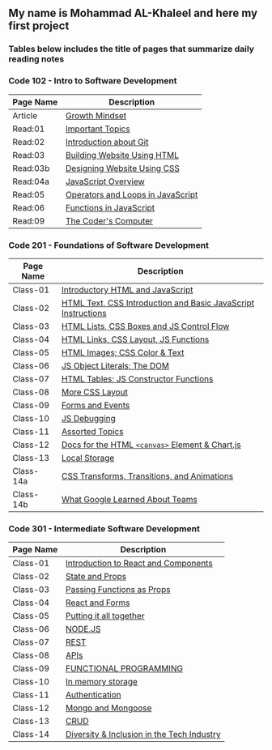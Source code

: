 ## **My name is Mohammad AL-Khaleel and here my first project**

### **Tables below includes the title of pages that summarize daily reading notes**
       
       
### **Code 102 - Intro to Software Development**

| **Page Name** | **Description** |
| -----------   | --------------- |
| Article       |[Growth Mindset](https://malkhaleel88.github.io/reading-notes/Article)                   |
| Read:01       |[Important Topics](https://malkhaleel88.github.io/reading-notes/Read:01)                 |
| Read:02       |[Introduction about Git](https://malkhaleel88.github.io/reading-notes/Read:02)           |
| Read:03       |[Building Website Using HTML](https://malkhaleel88.github.io/reading-notes/Read:03)      |
| Read:03b      |[Designing Website Using CSS](https://malkhaleel88.github.io/reading-notes/Read:03b)     |
| Read:04a      |[JavaScript Overview](https://malkhaleel88.github.io/reading-notes/Read:04a)             |
| Read:05       |[Operators and Loops in JavaScript](https://malkhaleel88.github.io/reading-notes/Read:05)|
| Read:06       |[Functions in JavaScript](https://malkhaleel88.github.io/reading-notes/Read:06)          |
| Read:09       |[The Coder's Computer](https://malkhaleel88.github.io/reading-notes/Read:09)             |




### **Code 201 - Foundations of Software Development**

| **Page Name**   | **Description** |
| -----------     | --------------- |
| Class-01        |[Introductory HTML and JavaScript](https://malkhaleel88.github.io/reading-notes/Class-01)|
| Class-02        |[HTML Text, CSS Introduction and Basic JavaScript Instructions](https://malkhaleel88.github.io/reading-notes/Class-02)|
| Class-03        |[HTML Lists, CSS Boxes and JS Control Flow](https://malkhaleel88.github.io/reading-notes/Class-03)|
| Class-04        |[HTML Links, CSS Layout, JS Functions](https://malkhaleel88.github.io/reading-notes/Class-04)|
| Class-05        |[HTML Images; CSS Color & Text](https://malkhaleel88.github.io/reading-notes/Class-05)|
| Class-06        |[JS Object Literals; The DOM](https://malkhaleel88.github.io/reading-notes/Class-06)|
| Class-07        |[HTML Tables; JS Constructor Functions](https://malkhaleel88.github.io/reading-notes/Class-07)|
| Class-08        |[More CSS Layout](https://malkhaleel88.github.io/reading-notes/Class-08)|
| Class-09        |[Forms and Events](https://malkhaleel88.github.io/reading-notes/Class-09)|
| Class-10        |[JS Debugging](https://malkhaleel88.github.io/reading-notes/Class-10)|
| Class-11        |[Assorted Topics](https://malkhaleel88.github.io/reading-notes/Class-11)|
| Class-12        |[Docs for the HTML `<canvas>` Element & Chart.js](https://malkhaleel88.github.io/reading-notes/Class-12)|
| Class-13        |[Local Storage](https://malkhaleel88.github.io/reading-notes/Class-13)|
| Class-14a       |[CSS Transforms, Transitions, and Animations](https://malkhaleel88.github.io/reading-notes/Class-14a)|
| Class-14b       |[What Google Learned About Teams](https://malkhaleel88.github.io/reading-notes/Class-14b)|




### **Code 301 - Intermediate Software Development**

| **Page Name**   | **Description** |
| -----------     | --------------- |
| Class-01        |[Introduction to React and Components](https://malkhaleel88.github.io/reading-notes/Reading-01)|
| Class-02        |[State and Props](https://malkhaleel88.github.io/reading-notes/Reading-02)|
| Class-03        |[Passing Functions as Props](https://malkhaleel88.github.io/reading-notes/Reading-03)|
| Class-04        |[React and Forms](https://malkhaleel88.github.io/reading-notes/Reading-04)|
| Class-05        |[Putting it all together](https://malkhaleel88.github.io/reading-notes/Reading-05)|
| Class-06        |[NODE.JS](https://malkhaleel88.github.io/reading-notes/Reading-06)|
| Class-07        |[REST](https://malkhaleel88.github.io/reading-notes/Reading-07)|
| Class-08        |[APIs](https://malkhaleel88.github.io/reading-notes/Reading-08)|
| Class-09        |[FUNCTIONAL PROGRAMMING](https://malkhaleel88.github.io/reading-notes/Reading-09)|
| Class-10        |[In memory storage](https://malkhaleel88.github.io/reading-notes/Reading-10)|
| Class-11        |[Authentication](https://malkhaleel88.github.io/reading-notes/Reading-11)|
| Class-12        |[Mongo and Mongoose](https://malkhaleel88.github.io/reading-notes/Reading-12)|
| Class-13        |[CRUD](https://malkhaleel88.github.io/reading-notes/Reading-13)|
| Class-14        |[Diversity & Inclusion in the Tech Industry](https://malkhaleel88.github.io/reading-notes/Reading-14)|

